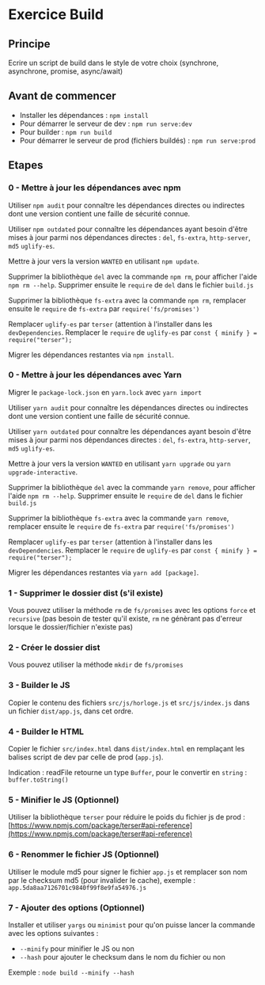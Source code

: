 # Exercice Build

## Principe

Ecrire un script de build dans le style de votre choix (synchrone, asynchrone, promise, async/await)

## Avant de commencer

* Installer les dépendances : `npm install`
* Pour démarrer le serveur de dev : `npm run serve:dev`
* Pour builder : `npm run build`
* Pour démarrer le serveur de prod (fichiers buildés) : `npm run serve:prod`


## Etapes

### 0 - Mettre à jour les dépendances avec npm

Utiliser `npm audit` pour connaître les dépendances directes ou indirectes dont une version contient une faille de sécurité connue.

Utiliser `npm outdated` pour connaître les dépendances ayant besoin d'être mises à jour parmi nos dépendances directes : `del`, `fs-extra`, `http-server`, `md5` `uglify-es`.

Mettre à jour vers la version `WANTED` en utilisant `npm update`.

Supprimer la bibliothèque `del` avec la commande `npm rm`, pour afficher l'aide `npm rm --help`. Supprimer ensuite le `require` de `del` dans le fichier `build.js`

Supprimer la bibliothèque `fs-extra` avec la commande `npm rm`, remplacer ensuite le `require` de `fs-extra` par `require('fs/promises')`

Remplacer `uglify-es` par `terser` (attention à l'installer dans les `devDependencies`. Remplacer le `require` de `uglify-es` par `const { minify } = require("terser");`

Migrer les dépendances restantes via `npm install`.

### 0 - Mettre à jour les dépendances avec Yarn

Migrer le `package-lock.json` en `yarn.lock` avec `yarn import`

Utiliser `yarn audit` pour connaître les dépendances directes ou indirectes dont une version contient une faille de sécurité connue.

Utiliser `yarn outdated` pour connaître les dépendances ayant besoin d'être mises à jour parmi nos dépendances directes : `del`, `fs-extra`, `http-server`, `md5` `uglify-es`.

Mettre à jour vers la version `WANTED` en utilisant `yarn upgrade` ou  `yarn upgrade-interactive`.

Supprimer la bibliothèque `del` avec la commande `yarn remove`, pour afficher l'aide `npm rm --help`. Supprimer ensuite le `require` de `del` dans le fichier `build.js`

Supprimer la bibliothèque `fs-extra` avec la commande `yarn remove`, remplacer ensuite le `require` de `fs-extra` par `require('fs/promises')`

Remplacer `uglify-es` par `terser` (attention à l'installer dans les `devDependencies`. Remplacer le `require` de `uglify-es` par `const { minify } = require("terser");`

Migrer les dépendances restantes via `yarn add [package]`.

### 1 - Supprimer le dossier dist (s'il existe)

Vous pouvez utiliser la méthode `rm` de `fs/promises` avec les options `force` et `recursive` (pas besoin de tester qu'il existe, `rm` ne génèrant pas d'erreur lorsque le dossier/fichier n'existe pas)

### 2 - Créer le dossier dist

Vous pouvez utiliser la méthode `mkdir` de `fs/promises`

### 3 - Builder le JS

Copier le contenu des fichiers `src/js/horloge.js` et `src/js/index.js` dans un fichier `dist/app.js`, dans cet ordre.

### 4 - Builder le HTML

Copier le fichier `src/index.html` dans `dist/index.html` en remplaçant les balises script de dev par celle de prod (`app.js`).

Indication : readFile retourne un type `Buffer`, pour le convertir en `string` : `buffer.toString()`

### 5 - Minifier le JS (Optionnel)

Utiliser la bibliothèque `terser` pour réduire le poids du fichier js de prod : [https://www.npmjs.com/package/terser#api-reference](https://www.npmjs.com/package/terser#api-reference)

### 6 - Renommer le fichier JS (Optionnel)

Utiliser le module md5 pour signer le fichier `app.js` et remplacer son nom par le checksum md5 (pour invalider le cache), exemple : `app.5da8aa7126701c9840f99f8e9fa54976.js`

### 7 - Ajouter des options (Optionnel)

Installer et utiliser `yargs` ou `minimist` pour qu'on puisse lancer la commande avec les options suivantes :

* `--minify` pour minifier le JS ou non
* `--hash` pour ajouter le checksum dans le nom du fichier ou non

Exemple : `node build --minify --hash`
